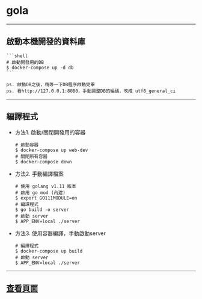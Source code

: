 # gola

---

## 啟動本機開發的資料庫

    ```shell
    # 啟動開發用的DB
    $ docker-compose up -d db
    ```

    ps. 啟動DB之後，稍等一下DB程序啟動完畢
    ps. 看http://127.0.0.1:8080，手動調整DB的編碼，改成 utf8_general_ci

---

## 編譯程式

- 方法1. 啟動/關閉開發用的容器

    ```shell
    # 啟動容器
    $ docker-compose up web-dev
    # 關閉所有容器
    $ docker-compose down
    ```

- 方法2. 手動編譯檔案

    ```shell
    # 使用 golang v1.11 版本
    # 啟用 go mod (內建)
    $ export GO111MODULE=on
    # 編譯程式
    $ go build -o server
    # 啟動 server
    $ APP_ENV=local ./server
    ```

- 方法3. 使用容器編譯，手動啟動server

    ```shell
    # 編譯程式
    $ docker-compose up build
    # 啟動 server
    $ APP_ENV=local ./server
    ```

---

## [查看頁面](http://127.0.0.1:8000)
